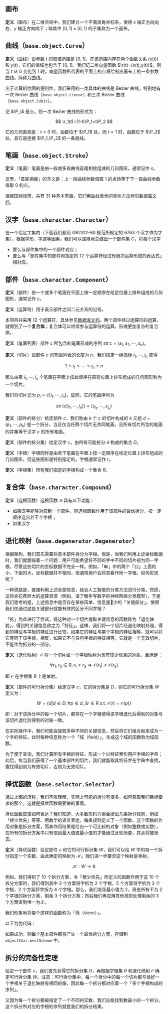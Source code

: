 
## 画布

**定义**（画布）在二维空间中，我们建立一个平面直角坐标系，使得 $x$ 轴正方向向右、$y$ 轴正方向向下；取其中 $[0, 1]\times [0, 1]$ 的子集称为一个画布。

## 曲线（`base.object.Curve`）

**定义**（曲线）设参数 $t$ 的取值范围是 $[0, 1]$，在该范围内存在两个函数关系 \(x(t)\) 和 $y(t)$，它们的值域也包含于 $[0, 1]$。我们记二维向量函数 $\r(t)=(x(t),y(t))$，则当 $t$ 从 $0$ 变化到 $1$ 时，向量函数所代表的平面上的点将绘制出画布上的一条参数曲线，简称为曲线。

出于计算机绘图的便利性，我们采用的一类具体的曲线是 Bezier 曲线，特别地有一次 Bezier 曲线（`base.object.Linear`）和三次 Bezier 曲线（`base.object.Cubic`）。

记 $\P_i$ 是点，则一次 Bezier 曲线的形式为：

$$
\r_1(t)=(1-t)\P_1+t\P_2
$$

它的几何直观是：$t=0$ 时，函数位于 $\P_1$ 处，而 $t=1$ 时，函数位于 $\P_2$ 处，且它是连接 $\P_1,\P_2$ 的一条直线。

## 笔画（`base.object.Stroke`）

**定义**（笔画）笔画是由一段或多段曲线首尾相接组成的几何图形，通常记作 $s$。

这里，「首尾相接」的含义是：上一段曲线参数值取 1 的点恰等于下一段曲线参数值取 0 的点。

根据国标规范，共有 31 种基本笔画，它们用曲线表示的具体方法参见[数据库文档](hanzi-chai.github.io/data/)。

## 汉字（`base.character.Character`）

在一个给定字集内（下面我们都用 GB2312-80 规范所规定的 6763 个汉字作为字集），根据字形、字源等因素，我们可以递降地总结出一个部件集 $C$，将每个汉字

- 要么与部件集中的一个部件对应；
- 要么与「部件集中的部件和指定的 12 个运算符经过有限次运算形成的表达式」相对应。


## 部件（`base.character.Component`）

**定义**（部件）由一个或多个笔画在平面上按一定顺序在给定位置上排布组成的几何图形，通常记作 $c$。

**定义**（运算符）用于表示部件之间二元关系的记号。

本项目共采用 12 个运算符，具体参见[数据库文档](hanzi-chai.github.io/data/)。两个部件经过运算符的运算，就得到了一个**复合体**；复合体可以继续参与运算符的运算，形成更加复杂的复合体。

**定义**（笔画列表）部件 $c$ 所包含的笔画形成的序列 $\operatorname{str}c=(s_1,s_2,\cdots,s_n)$。

**定义**（切片）设部件 $c$ 的笔画列表的长度为 $n$，我们指定一组指标 $i_1,\cdots,i_n$ 使得

$$
1\le i_1\le\cdots\le i_n\le n
$$

那么由第 $i_1,\cdots,i_n$ 个笔画在平面上按此顺序在原有位置上排布组成的几何图形称为一个切片。

我们将切片记为 $p_i=c[i_1,\cdots,i_n]$。显然，它的笔画序列为

$$
\operatorname{str}(c[i_1,\cdots,i_n])=(s_{i_1},\cdots,s_{i_n})
$$

**定义**（部件的拆分）给定部件 $c$，我们称由 $k$ 个 $c$ 的切片构成的 $k$ 元组 $d=(p_1,\cdots,p_k)$ 是一个拆分，当且仅当任两个切片无共同笔画，且所有切片所含的笔画的并集等于汉字 $c$ 的所有笔画。

**定义**（部件的拆分集）给定汉字 $c$，由所有可能拆分 $d$ 构成的集合 $D$。

**定义**（字根）字根同样是由若干笔画在平面上按一定顺序在给定位置上排布组成的几何图形，但这些图形是特别指定的。字根通常记作 $r$。

**定义**（字根集）所有我们指定的字根构成一个集合 $R$。

## 复合体（`base.character.Compound`）

**定义**（选根函数）选根函数 $\mathcal Y$ 具有以下功能：

- 如果汉字能够对应到一个部件，则选根函数作用于该部件的最优拆分，按一定顺序选出若干个字根；
- 如果汉字

## 退化映射（`base.degenerator.Degenerator`）

根据架构，我们首先需要将基本部件拆分为字根。但是，当我们利用上述坐标数据时，我们就面临着一个问题：用户可能希望将不同的字中不同的切片视为同一字根，尽管这些切片的坐标数据不完全一样。例如，「串」中的两个「口」上面的小、下面的大，坐标数据并不相同，但通常用户会将其看作同一字根。如何实现呢？

一种思路是，直接利用上述全部信息，结合人工智能的分类方法进行分类。然而，这将会花费巨大的运算资源（例如，请了解手写数字的神经网络分类模型），于是我们思考的是，上述信息中是否存在某些简单、信息量少的「关键部分」，使得我们仅通过这些关键部分就能有效的区分不同字根？

「拆」为此进行了尝试，将这种对一个切片提取关键信息的函数称为「退化映射」，得到的关键信息称之为「特征」。这样，我们将一个切片经退化映射处理，得到的特征与字根的特征进行比较，如果它的特征与某个字根的特征相等，就可以将它等同于该字根。相反，如果它不与任何字根的特征相等，它就是一个无效切片，不能作为拆分的一部分。

**定义**（退化映射）$\mathcal O$ 将一个切片或一个字根映射为含有较少信息的对象，且满足：

$$
\forall r_1,r_2\in R,r_1\ne r_2\Rightarrow \mathcal O(r_1)\ne \mathcal O(r_2)
$$

即 $\mathcal O$ 在字根集 $R$ 上是单射。

**定义**（部件的可行拆分集）给定汉字 $c$，它的拆分集是 $D$，则它的可行拆分集 $W$ 定义为：

$$
W=\{d|d\in D;\forall p\in d, \exists r\in R\text{ s.t. }\mathcal O(r)=\mathcal O(p)\}
$$

即：对于该拆分中的每一个切片，都存在一个字根使得该字根退化后得到的对象与该切片退化后得到的对象一致。

在实际操作中，我们可能会提取多种不同的关键信息，然后将它们组合起来成为一个字的特征。此时每种信息称为一个「域（field）」，生成这个域的函数称为域函数。

为了便于查询，我们计算所有字根的特征，形成一个以特征索引用户字根的字典；此后，每当我们获得了一个基本部件的切片，我们就能取其特征并在字典中查找，查找得到则为有效切片，否则为无效切片。

## 择优函数（`base.selector.Selector`）

通过上面的流程，我们不难理解，实际上可能的拆分有很多，如何获取我们目标要求的那个，这就是择优函数需要做的事情。

择优函数应该如何表达？我们知道，大多数形码方案会提出几条拆分规则，例如「根少优先」等等。用数学的语言表达，每条规则定义了一个函数，这个函数的作用对象是拆分方案，而其作用结果是给出一个可比较的对象（例如整数或实数），在所有的拆分方案中只有取到最大值或最小值的才能通过此轮筛查，其余将被筛去。

**定义**（择优函数）给定部件 $c$ 和它的可行拆分集 $W$，我们可以给 $W$ 中的每一个拆分指定一个实数，由此确定的映射为 $\mathcal H$。我们进一步要求这个映射是单射。

$$
\mathcal H:W\to\mathbb R
$$

例如，我们得到了 10 个拆分方案，令「根少优先」所定义的函数作用于这 10 个拆分方案时，我们得到其中 3 个方案将字拆为 2 个字根，5 个方案将字拆为 3 个字根，2 个方案将字拆为 4 个字根。那么，我们发现最小值为 2，筛去所有不为 2 个字根的拆分方案，剩余 3 个拆分方案；然后我们再应用其他规则处理剩余的 3 个方案直到唯一为止。

我们形象地将每个这样的函数称为「筛（sieve）」。

以下为伪代码：

如果成功，则每个基本部件都将产生一个最优拆分方案，存储到 `objectChar.bestScheme` 中。

## 拆分的完备性定理

给定一个部件 $c$，我们首先获得它的拆分集 $D$，再根据字根集 $R$ 和退化映射 $\mathcal O$ 确定可行拆分集 $W$。注意：可行拆分集中，每一个拆分中的每一个切片都与恰好一个字根关于退化映射有相同的像，因此每一个拆分都对应着一个「多个字根构成的序列」。

又因为每一个拆分都被指定了一个不同的实数，我们总能找到数最小的一个拆分。这个拆分所对应的字根的序列就是我们的拆分结果。

